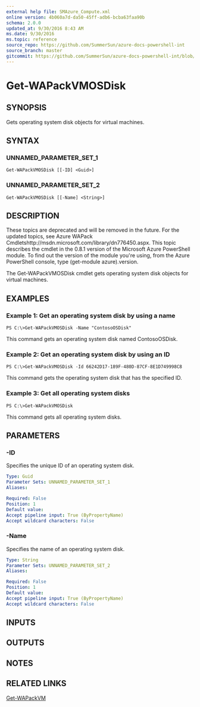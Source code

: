 ```yaml
---
external help file: SMAzure_Compute.xml
online version: 4b060a7d-da50-45ff-adb6-bcba63faa90b
schema: 2.0.0
updated_at: 9/30/2016 8:43 AM
ms.date: 9/30/2016
ms.topic: reference
source_repo: https://github.com/SummerSun/azure-docs-powershell-int
source_branch: master
gitcommit: https://github.com/SummerSun/azure-docs-powershell-int/blob/8903b0f1daa01932ac5fa167f377736de2df6709/azureps-cmdlets-docs/Service%20Management/Compute%20Cmdlets/v0.9.8/Get-WAPackVMOSDisk.md
---
```


# Get-WAPackVMOSDisk
## SYNOPSIS
Gets operating system disk objects for virtual machines.

## SYNTAX

### UNNAMED_PARAMETER_SET_1
```
Get-WAPackVMOSDisk [[-ID] <Guid>]
```

### UNNAMED_PARAMETER_SET_2
```
Get-WAPackVMOSDisk [[-Name] <String>]
```

## DESCRIPTION
These topics are deprecated and will be removed in the future.
For the updated topics, see  Azure WAPack Cmdletshttp://msdn.microsoft.com/library/dn776450.aspx.
This topic describes the cmdlet in the 0.8.1 version of the Microsoft Azure PowerShell module.
To find out the version of the module you're using, from the Azure PowerShell console, type (get-module azure).version.

The Get-WAPackVMOSDisk cmdlet gets operating system disk objects for virtual machines.

## EXAMPLES

### Example 1: Get an operating system disk by using a name
```
PS C:\>Get-WAPackVMOSDisk -Name "ContosoOSDisk"
```

This command gets an operating system disk named ContosoOSDisk.

### Example 2: Get an operating system disk by using an ID
```
PS C:\>Get-WAPackVMOSDisk -Id 66242D17-189F-480D-87CF-8E1D749998C8
```

This command gets the operating system disk that has the specified ID.

### Example 3: Get all operating system disks
```
PS C:\>Get-WAPackVMOSDisk
```

This command gets all operating system disks.

## PARAMETERS

### -ID
Specifies the unique ID of an operating system disk.

```yaml
Type: Guid
Parameter Sets: UNNAMED_PARAMETER_SET_1
Aliases: 

Required: False
Position: 1
Default value: 
Accept pipeline input: True (ByPropertyName)
Accept wildcard characters: False
```

### -Name
Specifies the name of an operating system disk.

```yaml
Type: String
Parameter Sets: UNNAMED_PARAMETER_SET_2
Aliases: 

Required: False
Position: 1
Default value: 
Accept pipeline input: True (ByPropertyName)
Accept wildcard characters: False
```

## INPUTS

## OUTPUTS

## NOTES

## RELATED LINKS

[Get-WAPackVM](4b060a7d-da50-45ff-adb6-bcba63faa90b)

